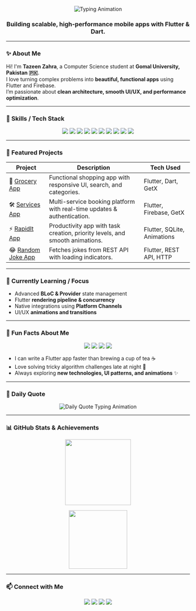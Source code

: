 <p align="center">
  <img src="https://readme-typing-svg.herokuapp.com?font=Fira+Code&size=28&duration=3500&pause=500&color=00F0FF&center=true&vCenter=true&width=700&lines=Hi+%F0%9F%91%8B+I'm+Tazeen+Zahra;Computer+Science+Student+%F0%9F%92%BB;Flutter+Developer+%F0%9F%9A%80" alt="Typing Animation" />
</p>

<h3 align="center">Building scalable, high-performance mobile apps with Flutter & Dart.</h3>

---

### ✨ About Me

Hi! I'm **Tazeen Zahra**, a Computer Science student at **Gomal University, Pakistan 🇵🇰**.  
I love turning complex problems into **beautiful, functional apps** using Flutter and Firebase.  
I’m passionate about **clean architecture, smooth UI/UX, and performance optimization**.  

---

### 🚀 Skills / Tech Stack

<p align="center">
  <img src="https://img.shields.io/badge/Flutter-02569B?style=for-the-badge&logo=flutter&logoColor=white"/> 
  <img src="https://img.shields.io/badge/Dart-0175C2?style=for-the-badge&logo=dart&logoColor=white"/> 
  <img src="https://img.shields.io/badge/GetX-3DDB85?style=for-the-badge"/> 
  <img src="https://img.shields.io/badge/Provider-0175C2?style=for-the-badge"/> 
  <img src="https://img.shields.io/badge/BLoC-1A237E?style=for-the-badge"/> 
  <img src="https://img.shields.io/badge/Firebase-FFCA28?style=for-the-badge&logo=firebase&logoColor=black"/> 
  <img src="https://img.shields.io/badge/SQLite-003B57?style=for-the-badge&logo=sqlite&logoColor=white"/> 
  <img src="https://img.shields.io/badge/REST%20API-FF6F00?style=for-the-badge"/> 
  <img src="https://img.shields.io/badge/Git-F05032?style=for-the-badge&logo=git&logoColor=white"/> 
  <img src="https://img.shields.io/badge/Clean%20Architecture-000000?style=for-the-badge"/>
</p>

---

### 🔨 Featured Projects

| Project                                                      | Description                                                                                              | Tech Used                                                   |
| ------------------------------------------------------------ | -------------------------------------------------------------------------------------------------------- | ----------------------------------------------------------- |
| 🛒 [Grocery App](https://github.com/tazeendev/grocery_app)   | Functional shopping app with responsive UI, search, and categories.                                       | Flutter, Dart, GetX                                        |
| 🛠️ [Services App](https://github.com/tazeendev/services_app)| Multi-service booking platform with real-time updates & authentication.                                   | Flutter, Firebase, GetX                                     |
| ⚡ [RapidIt App](https://github.com/tazeendev/rapidit_app)  | Productivity app with task creation, priority levels, and smooth animations.                              | Flutter, SQLite, Animations                                  |
| 😂 [Random Joke App](https://github.com/tazeendev/random_joke_app)| Fetches jokes from REST API with loading indicators.                                                     | Flutter, REST API, HTTP                                      |

---

### 🎯 Currently Learning / Focus

- Advanced **BLoC & Provider** state management  
- Flutter **rendering pipeline & concurrency**  
- Native integrations using **Platform Channels**  
- UI/UX **animations and transitions**  

---

### 🎉 Fun Facts About Me

<p align="center">
  <img src="https://img.shields.io/badge/Coffee%20Lover-%E2%98%95-blue?style=for-the-badge"/> 
  <img src="https://img.shields.io/badge/Night%20Coder-%F0%9F%97%99-purple?style=for-the-badge"/> 
  <img src="https://img.shields.io/badge/Tech%20Explorer-%E2%9C%A8-orange?style=for-the-badge"/> 
  <img src="https://img.shields.io/badge/Logic%20Addict-%F0%9F%92%BB-red?style=for-the-badge"/> 
</p>

- I can write a Flutter app faster than brewing a cup of tea ☕  
- Love solving tricky algorithm challenges late at night 🌙  
- Always exploring **new technologies, UI patterns, and animations** ✨  

---

### 💬 Daily Quote
<p align="center">
  <img src="https://readme-typing-svg.herokuapp.com?font=Fira+Code&size=24&duration=4000&pause=1000&color=00F0FF&center=true&vCenter=true&width=900&lines=The+only+way+to+do+great+work+is+to+love+what+you+do.+–+Steve+Jobs;Success+is+not+final,+failure+is+not+fatal:+It+is+the+courage+to+continue+that+counts.+–+Winston+Churchill;Believe+you+can+and+you're+halfway+there.+–+Theodore+Roosevelt" alt="Daily Quote Typing Animation"/>
</p>


---

### 📊 GitHub Stats & Achievements

<p align="center">
  <img src="https://github-readme-stats.vercel.app/api?username=tazeendev&show_icons=true&theme=radical&hide_border=false&count_private=true&include_all_commits=true" height="180"/>
</p>

<p align="center">
  <img src="https://github-profile-trophy.vercel.app/?username=tazeendev&theme=radical&no-frame=true&margin-w=15&margin-h=15" height="160"/>
</p>


---

### 📫 Connect with Me

<p align="center">
  <a href="mailto:tazeenzahrabatool@gmail.com"><img src="https://img.shields.io/badge/Email-D14836?style=for-the-badge&logo=gmail&logoColor=white"/></a>
  <a href="https://www.linkedin.com/in/tazeen-zahra-batool-9956652a6"><img src="https://img.shields.io/badge/LinkedIn-0077B5?style=for-the-badge&logo=linkedin&logoColor=white"/></a>
  <a href="https://github.com/tazeendev"><img src="https://img.shields.io/badge/GitHub-100000?style=for-the-badge&logo=github&logoColor=white"/></a>
  <a href="https://www.instagram.com/tazeen.dev"><img src="https://img.shields.io/badge/Instagram-E4405F?style=for-the-badge&logo=instagram&logoColor=white"/></a>
</p>
